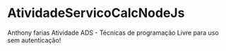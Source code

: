 # AtividadeServicoCalcNodeJs
Anthony farias 
Atividade ADS - Técnicas de programação
Livre para uso sem autenticação!
